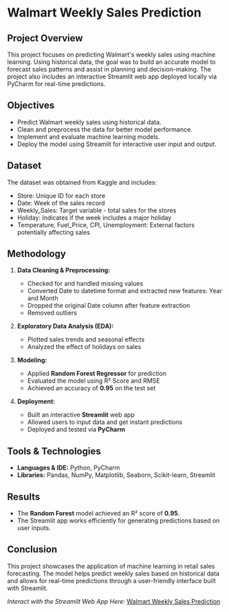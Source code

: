 # Walmart Weekly Sales Prediction

## Project Overview
This project focuses on predicting Walmart's weekly sales using machine learning. Using historical data, the goal was to build an accurate model to forecast sales patterns and assist in planning and decision-making. The project also includes an interactive Streamlit web app deployed locally via PyCharm for real-time predictions.

## Objectives
- Predict Walmart weekly sales using historical data.
- Clean and preprocess the data for better model performance.
- Implement and evaluate machine learning models.
- Deploy the model using Streamlit for interactive user input and output.

## Dataset
The dataset was obtained from Kaggle and includes:
- Store: Unique ID for each store
- Date: Week of the sales record
- Weekly_Sales: Target variable - total sales for the stores
- Holiday: Indicates if the week includes a major holiday
- Temperature, Fuel_Price, CPI, Unemployment: External factors potentially affecting sales

## Methodology
1. **Data Cleaning & Preprocessing:**
   - Checked for and handled missing values
   - Converted Date to datetime format and extracted new features: Year and Month
   - Dropped the original Date column after feature extraction
   - Removed outliers

2. **Exploratory Data Analysis (EDA):**
   - Plotted sales trends and seasonal effects
   - Analyzed the effect of holidays on sales

3. **Modeling:**
   - Applied **Random Forest Regressor** for prediction
   - Evaluated the model using R² Score and RMSE
   - Achieved an accuracy of **0.95** on the test set

4. **Deployment:**
   - Built an interactive **Streamlit** web app
   - Allowed users to input data and get instant predictions
   - Deployed and tested via **PyCharm**

## Tools & Technologies
- **Languages & IDE:** Python, PyCharm
- **Libraries:** Pandas, NumPy, Matplotlib, Seaborn, Scikit-learn, Streamlit

## Results
- The **Random Forest** model achieved an R² score of **0.95**.
- The Streamlit app works efficiently for generating predictions based on user inputs.

## Conclusion
This project showcases the application of machine learning in retail sales forecasting. The model helps predict weekly sales based on historical data and allows for real-time predictions through a user-friendly interface built with Streamlit.




*Interact with the Streamlit Web App Here:* [Walmart Weekly Sales Prediction](https://walmart-weekly-sales-prediction-taku3g9yny7iymikoi6cfv.streamlit.app/)
